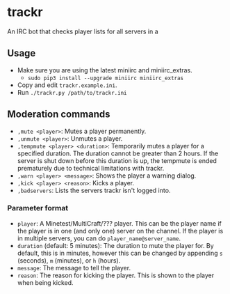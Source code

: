 # trackr

An IRC bot that checks player lists for all servers in a

## Usage

 - Make sure you are using the latest miniirc and miniirc_extras.
    - `sudo pip3 install --upgrade miniirc miniirc_extras`
 - Copy and edit `trackr.example.ini`.
 - Run `./trackr.py /path/to/trackr.ini`

## Moderation commands

 - `,mute <player>`: Mutes a player permanently.
 - `,unmute <player>`: Unmutes a player.
 - `,tempmute <player> <duration>`: Temporarily mutes a player for a specified
    duration. The duration cannot be greater than 2 hours. If the server is
    shut down before this duration is up, the tempmute is ended prematurely due
    to technical limitations with trackr.
 - `,warn <player> <message>`: Shows the player a warning dialog.
 - `,kick <player> <reason>`: Kicks a player.
 - `,badservers`: Lists the servers trackr isn't logged into.

### Parameter format

 - `player`: A Minetest/MultiCraft/??? player. This can be the player name if
    the player is in one (and only one) server on the channel. If the player
    is in multiple servers, you can do `player_name@server_name`.
 - `duration` (default: 5 minutes): The duration to mute the player for. By
    default, this is in minutes, however this can be changed by appending `s`
    (seconds), `m` (minutes), or `h` (hours).
 - `message`: The message to tell the player.
 - `reason`: The reason for kicking the player. This is shown to the player
    when being kicked.
